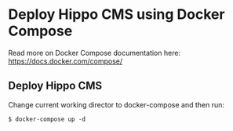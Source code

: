 Deploy Hippo CMS using Docker Compose
=====================================
Read more on Docker Compose documentation here: https://docs.docker.com/compose/

Deploy Hippo CMS
----------
Change current working director to docker-compose and then run:
```
$ docker-compose up -d
```
